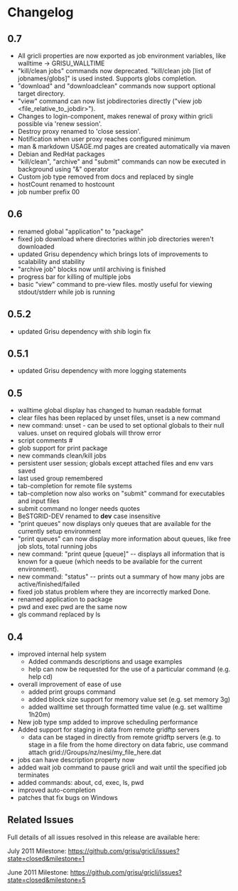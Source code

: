 Changelog
=========

0.7
---

* All gricli properties are now exported as job environment variables, like walltime -> GRISU_WALLTIME
* "kill/clean jobs" commands now deprecated. "kill/clean job [list of jobnames/globs]" is used insted. Supports globs completion.
* "download" and "downloadclean" commands now support optional target directory.
* "view" command can now list jobdirectories directly ("view job <jobname> <file_relative_to_jobdir>").
* Changes to login-component, makes renewal of proxy within gricli possible via 'renew session'.
* Destroy proxy renamed to 'close session'.
* Notification when user proxy reaches configured minimum
* man & markdown USAGE.md pages are created automatically via maven
* Debian and RedHat packages
* "kill/clean", "archive" and "submit" commands can now be executed in background using "&" operator
* Custom job type removed from docs and replaced by single
* hostCount renamed to hostcount
* job number prefix 00

0.6
----

* renamed global "application" to "package"
* fixed job download where directories within job directories weren't downloaded
* updated Grisu dependency which brings lots of improvements to scalability and stability
* "archive job" blocks now until archiving is finished
* progress bar for killing of multiple jobs
* basic "view" command to pre-view files. mostly useful for viewing stdout/stderr while job is running

0.5.2
-----

* updated Grisu dependency with shib login fix

0.5.1
-----

* updated Grisu dependency with more logging statements

0.5
---

* walltime global display has changed to human readable format
* clear files has been replaced by unset files, unset is a new command
* new command: unset - can be used to set optional globals to their null values. unset on required globals will throw error 
* script comments #
* glob support for print package
* new commands clean/kill jobs
* persistent user session; globals except attached files and env vars saved
* last used group remembered
* tab-completion for remote file systems
* tab-completion now also works on "submit" command for executables and input files
* submit command no longer needs quotes
* BeSTGRID-DEV renamed to **dev** case insensitive
* "print queues" now displays only queues that are available for the currently setup environment
* "print queues" can now display more information about queues, like free job slots, total running jobs
* new command: "print queue [queue]" -- displays all information that is known for a queue (which needs to be available for the current environment).
* new command: "status" -- prints out a summary of how many jobs are active/finished/failed
* fixed job status problem where they are incorrectly marked Done.
* renamed application to package
* pwd and exec pwd are the same now
* gls command replaced by ls

0.4
---

* improved internal help system
  - Added commands descriptions and usage examples
  - help can now be requested for the use of a particular command (e.g. help cd)
* overall improvement of ease of use
  - added print groups command
  - added block size support for memory value set (e.g. set memory 3g)
  - added walltime set through formatted time value (e.g. set walltime 1h20m)
* New job type smp added to improve scheduling performance
* Added support for staging in data from remote gridftp servers
   - data can be staged in directly from remote gridftp servers (e.g. to stage in a file from the home directory on data fabric, use command attach grid://Groups/nz/nesi/my_file_here.dat
* jobs can have description property now
* added wait job command to pause gricli and wait until the specified job terminates
* added commands: about, cd, exec, ls, pwd
* improved auto-completion
* patches that fix bugs on Windows

Related Issues
---

Full details of all issues resolved in this release are available here:

July 2011 Milestone: https://github.com/grisu/gricli/issues?state=closed&milestone=1

June 2011 Milestone: https://github.com/grisu/gricli/issues?state=closed&milestone=5
